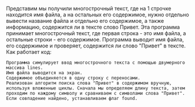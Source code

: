 Представим мы получили многострочный текст, где на 1 строчке находится имя файла, а на остальных его содержимое, нужно отдельно вывести название файла и отдельно его содержимое, а также информацию, содержится ли в тексте слово Привет. Эта программа принимает многострочный текст, где первая строка - это имя файла, а остальные строки - его содержимое. Программа выводит имя файла, его содержимое и проверяет, содержится ли слово "Привет" в тексте. Как работает код:

    Программа симулирует ввод многострочного текста с помощью двумерного массива lines.
    Имя файла выводится на экран.
    Содержимое объединяется в одну строку с переносами.
    Реализован алгоритм поиска слова "Привет" в содержимом вручную, используя вложенные циклы. Сначала мы определяем длину текста, затем проходим по каждому символу и сравниваем с символами слова "Привет". Если совпадение найдено, устанавливаем флаг found.
